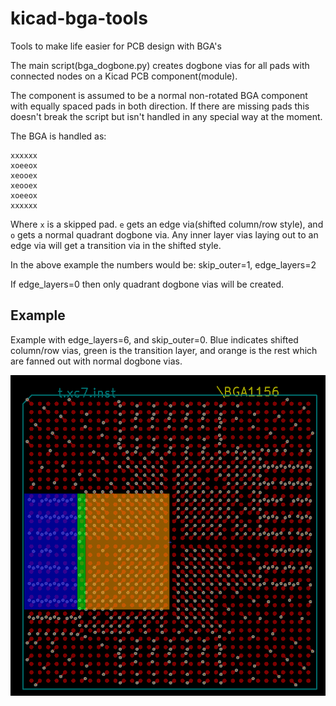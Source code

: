 # kicad-bga-tools
Tools to make life easier for PCB design with BGA's

The main script(bga_dogbone.py) creates dogbone vias for all pads with connected nodes on a Kicad PCB component(module).

The component is assumed to be a normal non-rotated BGA component with equally spaced pads in both direction. If there are missing pads this doesn't break the script but isn't handled in any special way at the moment.

The BGA is handled as:
```
xxxxxx
xoeeox
xeooex
xeooex
xoeeox
xxxxxx
```

Where `x` is a skipped pad. `e` gets an edge via(shifted column/row style), and `o` gets a normal quadrant dogbone via. Any inner layer vias laying out to an edge via will get a transition via in the shifted style.

In the above example the numbers would be: skip_outer=1, edge_layers=2

If edge_layers=0 then only quadrant dogbone vias will be created.

## Example

Example with edge_layers=6, and skip_outer=0. Blue indicates shifted column/row vias, green is the transition layer, and orange is the rest which are fanned out with normal dogbone vias.

![Image of BGA example](bga-example.png)

